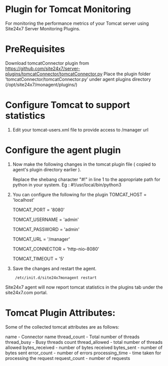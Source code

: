 Plugin for Tomcat Monitoring
=============================

For monitoring the performance metrics of your Tomcat server using Site24x7 Server Monitoring Plugins. 
  

PreRequisites
======================

Download tomcatConnector plugin from https://github.com/site24x7/server-plugins/tomcatConnector/tomcatConnector.py
Place the plugin folder ‘tomcatConnector/tomcatConnector.py’ under agent plugins directory (/opt/site24x7/monagent/plugins/)


Configure Tomcat to support statistics
=======================================

1. Edit your tomcat-users.xml file to provide access to /manager url 


Configure the agent plugin
==========================
 
1. Now make the following changes in the tomcat plugin file ( copied to agent's plugin directory earlier ).
 
	Replace the shebang character "#!" in line 1 to the appropriate path for python in your system. Eg : 
		#!/usr/local/bin/python3

2. You can configure the following for the plugin
	TOMCAT_HOST = 'localhost'

	TOMCAT_PORT = '8080'

	TOMCAT_USERNAME = 'admin'

	TOMCAT_PASSWORD = 'admin'

	TOMCAT_URL = '/manager'

	TOMCAT_CONNECTOR = 'http-nio-8080'

	TOMCAT_TIMEOUT = '5'

	 
3. Save the changes and restart the agent.
 
		/etc/init.d/site24x7monagent restart

Site24x7 agent will now report tomcat statistics in the plugins tab under the site24x7.com portal.


Tomcat Plugin Attributes:
==========================

Some of the collected tomcat attributes are as follows:

name  - Connector name
thread_count  - Total number of threads
thread_busy  - Busy threads count
thread_allowed - total number of threads allowed
bytes_received - number of bytes received
bytes_sent  - number of bytes sent
error_count - number of errors
processing_time - time taken for processing the request
request_count - number of requests
